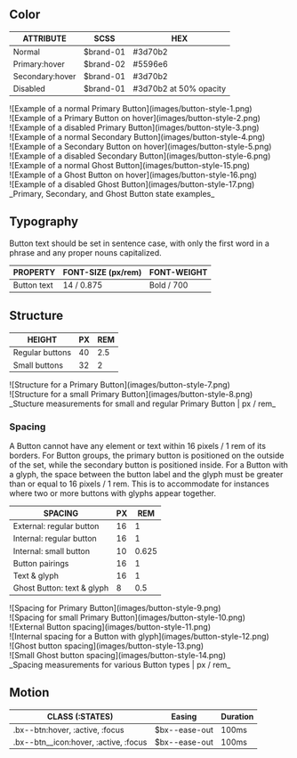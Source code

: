 ## Color

| ATTRIBUTE            | SCSS                   | HEX                    |
|------------------|------------------------|------------------------|
| Normal           | $brand-01              | #3d70b2                |
| Primary:hover    | $brand-02              | #5596e6               |
| Secondary:hover  | $brand-01              | #3d70b2                |
| Disabled         | $brand-01              | #3d70b2 at 50% opacity |


<div data-insert-component="ImageGrid">
  <div>
    ![Example of a normal Primary Button](images/button-style-1.png)
  </div>
  <div>
    ![Example of a Primary Button on hover](images/button-style-2.png)
  </div>
  <div>
    ![Example of a disabled Primary Button](images/button-style-3.png)
  </div>
  <div>
    ![Example of a normal Secondary Button](images/button-style-4.png)
  </div>
  <div>
    ![Example of a Secondary Button on hover](images/button-style-5.png)
  </div>
  <div>
    ![Example of a disabled Secondary Button](images/button-style-6.png)
  </div>
  <div>
    ![Example of a normal Ghost Button](images/button-style-15.png)
  </div>
  <div>
    ![Example of a Ghost Button on hover](images/button-style-16.png)
  </div>
  <div>
    ![Example of a disabled Ghost Button](images/button-style-17.png)
  </div>
</div>
_Primary, Secondary, and Ghost Button state examples_



## Typography

Button text should be set in sentence case, with only the first word in a phrase and any proper nouns capitalized.

| PROPERTY  | FONT-SIZE (px/rem)     | FONT-WEIGHT  |
|-------------|------------------|--------------|
| Button text | 14 / 0.875 | Bold / 700   |

## Structure

| HEIGHT          | PX | REM |
|-----------------|----|-----|
| Regular buttons | 40 | 2.5 |
| Small buttons   | 32 | 2   |

<div data-insert-component="ImageGrid">
  <div>
    ![Structure for a Primary Button](images/button-style-7.png)
  </div>
  <div>
    ![Structure for a small Primary Button](images/button-style-8.png)
  </div>
</div>
_Stucture measurements for small and regular Primary Button | px / rem_

### Spacing

A Button cannot have any element or text within 16 pixels / 1 rem of its borders. For Button groups, the primary button is positioned on the outside of the set, while the secondary button is positioned inside. For a Button with a glyph, the space between the button label and the glyph must be greater than or equal to 16 pixels / 1 rem. This is to accommodate for instances where two or more buttons with glyphs appear together.

| SPACING                 | PX | REM   |
|-------------------------|----|-------|
| External: regular button| 16 | 1     |
| Internal: regular button| 16 | 1     |
| Internal: small button  | 10 | 0.625 |
| Button pairings         | 16 | 1     |
| Text & glyph            | 16 | 1     |
| Ghost Button: text & glyph    | 8  | 0.5   |

<div data-insert-component="ImageGrid">
  <div>
    ![Spacing for Primary Button](images/button-style-9.png)
  </div>
  <div>
    ![Spacing for small Primary Button](images/button-style-10.png)
  </div>
  <div>
    ![External Button spacing](images/button-style-11.png)
  </div>
  <div>
    ![Internal spacing for a Button with glyph](images/button-style-12.png)
  </div>
  <div>
  ![Ghost button spacing](images/button-style-13.png)
  </div>
  <div>
  ![Small Ghost button spacing](images/button-style-14.png)
  </div>
</div>
_Spacing measurements for various Button types | px / rem_

## Motion

| CLASS (:STATES)       | Easing        | Duration |
| --------------------- | --------------| ---------|
| .bx--btn:hover, :active, :focus       | $bx--ease-out | 100ms    |
| .bx--btn__icon:hover, :active, :focus | $bx--ease-out | 100ms    |
